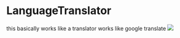 # LanguageTranslator

this basically works like a translator works like google translate 
<img src="https://i.ibb.co/x2r5h0R/Screenshot-212.png">
